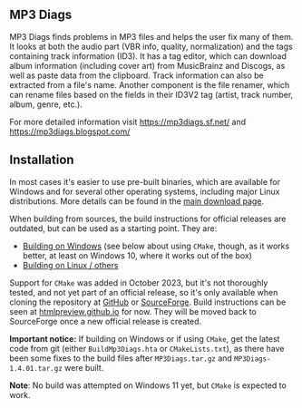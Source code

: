 MP3 Diags
---------

MP3 Diags finds problems in MP3 files and helps the user fix many of them. It looks at both the audio part (VBR info,
quality, normalization) and the tags containing track information (ID3). It has a tag editor, which can download album
information (including cover art) from MusicBrainz and Discogs, as well as paste data from the clipboard. Track
information can also be extracted from a file's name. Another component is the file renamer, which can rename files
based on the fields in their ID3V2 tag (artist, track number, album, genre, etc.).

For more detailed information visit https://mp3diags.sf.net/ and https://mp3diags.blogspot.com/

Installation
------------

In most cases it's easier to use pre-built binaries, which are available for
Windows and for several other operating systems, including major Linux distributions. More details can be found in the
[main download page](https://mp3diags.sourceforge.net/010_getting_the_program.html).


When building from sources, the build instructions for official releases are outdated, but can be used as a starting point. They are:
* [Building on Windows](https://mp3diags.sourceforge.net/010_getting_the_program.html#sourceWindows) (see below
  about using `CMake`, though, as it works better, at least on Windows 10, where it works out of the box)
* [Building on Linux / others](https://mp3diags.sourceforge.net/010_getting_the_program.html#sourceGeneric)

Support for `CMake` was added in October 2023, but it's not thoroughly tested, and not yet part of an official release,
so it's only available when cloning the repository at [GitHub](https://github.com/mciobanu/mp3diags/tree/stable)
or [SourceForge](https://sourceforge.net/p/mp3diags/code-git/ci/stable/tree/). 
Build instructions can be seen at
[htmlpreview.github.io](https://htmlpreview.github.io/?https://github.com/mciobanu/mp3diags/blob/master/doc/html/010_getting_the_program.html)
for now. They will be moved back to SourceForge once a new official release is created.

**Important notice:** If building on Windows or if using `CMake`, get the latest code from git (either
`BuildMp3Diags.hta` or `CMakeLists.txt`), as there have been some fixes to the build files after `MP3Diags.tar.gz`
and `MP3Diags-1.4.01.tar.gz` were built.

[comment]: <> (ttt9 remove in next version)

**Note**: No build was attempted on Windows 11 yet, but `CMake` is expected to work.
